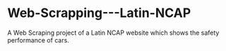 # Web-Scrapping---Latin-NCAP
A Web Scraping project of a Latin NCAP website which shows the safety performance of cars.
